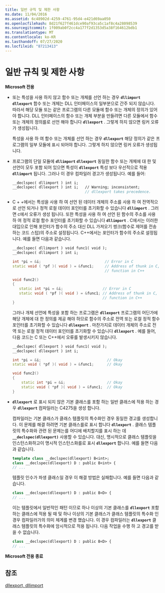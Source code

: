 ```yaml
---
title: 일반 규칙 및 제한 사항
ms.date: 11/04/2016
ms.assetid: 6c48902d-4259-4761-95d4-e421d69aa050
ms.openlocfilehash: 8d21f627f461dce90af93ca5c1af8c4a28098539
ms.sourcegitcommit: 1f009ab0f2cc4a177f2d1353d5a38f164612bdb1
ms.translationtype: MT
ms.contentlocale: ko-KR
ms.lasthandoff: 07/27/2020
ms.locfileid: "87213413"
---
```

# <a name="general-rules-and-limitations"></a>일반 규칙 및 제한 사항

**Microsoft 전용**

- 또는 특성을 사용 하지 않고 함수 또는 개체를 선언 하는 경우 **`dllimport`** **`dllexport`** 함수 또는 개체는 DLL 인터페이스의 일부분으로 간주 되지 않습니다. 따라서 해당 모듈 또는 같은 프로그램의 다른 모듈에 함수 또는 개체의 정의가 있어야 합니다. DLL 인터페이스의 함수 또는 개체 부분을 만들려면 다른 모듈에서 함수 또는 개체의 정의를로 선언 해야 합니다 **`dllexport`** . 그렇게 하지 않으면 링커 오류가 생성됩니다.

   특성을 사용 하 여 함수 또는 개체를 선언 하는 경우 **`dllexport`** 해당 정의가 같은 프로그램의 일부 모듈에 표시 되어야 합니다. 그렇게 하지 않으면 링커 오류가 생성됩니다.

- 프로그램의 단일 모듈에 **`dllimport`** **`dllexport`** 동일한 함수 또는 개체에 대 한 및 선언이 모두 포함 되어 있으면 특성이 **`dllexport`** 특성 보다 우선적으로 적용 **`dllimport`** 됩니다. 그러나 이 경우 컴파일러 경고가 생성됩니다. 예를 들어:

    ```cpp
    __declspec( dllimport ) int i;
    __declspec( dllexport ) int i;   // Warning; inconsistent;
                                     // dllexport takes precedence.
    ```

- C + +에서는 특성을 사용 하 여 선언 된 데이터 개체의 주소를 사용 하 여 전역적으로 선언 되거나 정적 로컬 데이터 포인터를 초기화할 수 있습니다 **`dllimport`** . 그러면 c에서 오류가 생성 됩니다. 또한 특성을 사용 하 여 선언 된 함수의 주소를 사용 하 여 정적 로컬 함수 포인터를 초기화할 수 있습니다 **`dllimport`** . C에서는 이러한 대입으로 인해 포인터가 함수의 주소 대신 DLL 가져오기 썽크(함수로 제어를 전송하는 코드 스텁)의 주소로 설정됩니다. C++에서는 포인터가 함수의 주소로 설정됩니다. 예를 들면 다음과 같습니다.

    ```cpp
    __declspec( dllimport ) void func1( void );
    __declspec( dllimport ) int i;

    int *pi = &i;                             // Error in C
    static void ( *pf )( void ) = &func1;     // Address of thunk in C,
                                              // function in C++

    void func2()
    {
       static int *pi = &i;                  // Error in C
       static void ( *pf )( void ) = &func1; // Address of thunk in C,
                                             // function in C++
    }
    ```

   그러나 개체 선언에 특성을 포함 하는 프로그램은 **`dllexport`** 프로그램의 어딘가에 해당 개체에 대 한 정의를 제공 해야 하므로 함수의 주소로 전역 또는 로컬 정적 함수 포인터를 초기화할 수 있습니다 **`dllexport`** . 마찬가지로 데이터 개체의 주소로 전역 또는 로컬 정적 데이터 포인터를 초기화할 수 있습니다 **`dllexport`** . 예를 들어, 다음 코드는 C 또는 C++에서 오류를 발생시키지 않습니다.

    ```cpp
    __declspec( dllexport ) void func1( void );
    __declspec( dllexport ) int i;

    int *pi = &i;                              // Okay
    static void ( *pf )( void ) = &func1;      // Okay

    void func2()
    {
        static int *pi = &i;                   // Okay
        static void ( *pf )( void ) = &func1;  // Okay
    }
    ```

- **`dllexport`** 로 표시 되지 않은 기본 클래스를 포함 하는 일반 클래스에 적용 하는 경우 **`dllexport`** 컴파일러는 C4275을 생성 합니다.

   컴파일러는 기본 클래스가 클래스 템플릿의 특수화인 경우 동일한 경고를 생성합니다. 이 문제를 해결 하려면 기본 클래스를로 표시 합니다 **`dllexport`** . 클래스 템플릿의 특수화와 관련 된 문제는를 어디에 배치할지를 표시 하는 데 **`__declspec(dllexport)`** 사용할 수 있습니다. 대신, 명시적으로 클래스 템플릿을 인스턴스화하고이 명시적 인스턴스화를로 표시 **`dllexport`** 합니다. 예를 들면 다음과 같습니다.

    ```cpp
    template class __declspec(dllexport) B<int>;
    class __declspec(dllexport) D : public B<int> {
    // ...
    ```

   템플릿 인수가 파생 클래스일 경우 이 해결 방법은 실패합니다. 예를 들면 다음과 같습니다.

    ```cpp
    class __declspec(dllexport) D : public B<D> {
    // ...
    ```

   이는 템플릿에서 일반적인 패턴 이므로 하나 이상의 기본 클래스를 **`dllexport`** 포함 하는 클래스에 적용 될 때 및 하나 이상의 기본 클래스가 클래스 템플릿의 특수화 인 경우 컴파일러가의 의미 체계를 변경 했습니다. 이 경우 컴파일러는 **`dllexport`** 클래스 템플릿의 특수화에 암시적으로 적용 됩니다. 다음 작업을 수행 하 고 경고를 받을 수 없습니다.

    ```cpp
    class __declspec(dllexport) D : public B<D> {
    // ...
    ```

**Microsoft 전용 종료**

## <a name="see-also"></a>참조

[dllexport, dllimport](../cpp/dllexport-dllimport.md)
